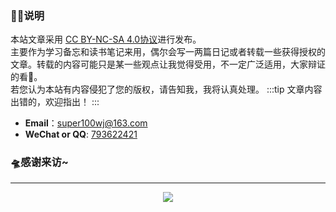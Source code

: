 ### 🐱‍🏍说明
本站文章采用 [CC BY-NC-SA 4.0协议](https://creativecommons.org/licenses/by-nc-sa/4.0/deed.zh)进行发布。   
主要作为学习备忘和读书笔记来用，偶尔会写一两篇日记或者转载一些获得授权的文章。转载的内容可能只是某一些观点让我觉得受用，不一定广泛适用，大家辩证的看👀。  
若您认为本站有内容侵犯了您的版权，请告知我，我将认真处理。
:::tip
文章内容出错的，欢迎指出！
:::
- **Email**：[super100wj@163.com](mailto:super100wj@163.com)
- **WeChat or QQ**: [793622421](tencent://message/?uin=793622421&amp;Site=&amp;Menu=yes)
### 🛸感谢来访~
---
<center>
    <a href="/app/Neat_1.0.apk"><img src="/images/neat.png" style="max-width: 10rem;"></a>    
</center>














<style>
.page-title{
	display:none
}
</style>